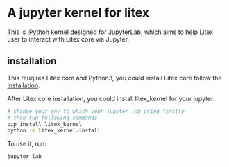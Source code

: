# A jupyter kernel for litex

This is iPython kernel designed for JupyterLab, which aims to help Litex user to interact with Litex core via Jupyter.

## installation

This reuqires Litex core and Python3, you could install Litex core follow the [Installation](https://litexlang.org/doc/Installation). 

After Litex core installation, you could install litex_kernel for your jupyter:

```bash
# change your env to which your jupyter lab using firstly
# then run following commands
pip install litex_kernel
python -m litex_kernel.install
```

To use it, run:

```bash
jupyter lab
```